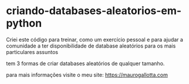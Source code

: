 # criando-databases-aleatorios-em-python

Criei este código para treinar, como um exercício pessoal e para ajudar a comunidade a ter disponibilidade de database aleatórios para os mais particulares assuntos

tem 3 formas de criar databases aleatórios de qualquer tamanho. 

para mais informações visite o meu site: https://maurogallotta.com
